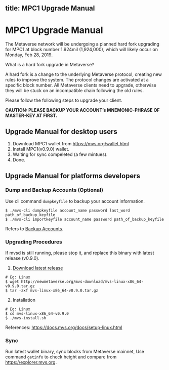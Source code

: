 title: MPC1 Upgrade Manual
---

# MPC1 Upgrade Manual

The Metaverse network will be undergoing a planned hard fork upgrading for MPC1 at block number 1.924mil (1,924,000), which will likely occur on Monday, Feb 28, 2019.

What is a hard fork upgrade in Metaverse?

A hard fork is a change to the underlying Metaverse protocol, creating new rules to improve the system. The protocol changes are activated at a specific block number. All Metaverse clients need to upgrade, otherwise they will be stuck on an incompatible chain following the old rules.

Please follow the following steps to upgrade your client.

**CAUTION: PLEASE BACKUP YOUR ACCOUNT’s MNEMONIC-PHRASE OF MASTER-KEY AT FIRST.**

## Upgrade Manual for desktop users
1. Download MPC1 wallet from <https://mvs.org/wallet.html>
1. Install MPC1(v0.9.0) wallet.
2. Waiting for sync compeleted (a few mintues).
3. Done.

## Upgrade Manual for platforms developers

### Dump and Backup Accounts (Optional)
Use cli command `dumpkeyfile` to backup your account information.
```
$ ./mvs-cli dumpkeyfile account_name password last_word path_of_backup_keyfile
$ ./mvs-cli importkeyfile account_name password path_of_backup_keyfile
```
Refers to [Backup Accounts](https://docs.mvs.org/docs/backup-account.html).

### Upgrading Procedures
If mvsd is still running, please stop it, and replace this binary with latest release (v0.9.0).

1. [Download latest release](https://mvs.org/wallet.html)
```
# Eg: Linux
$ wget http://newmetaverse.org/mvs-download/mvs-linux-x86_64-v0.9.0.tar.gz
$ tar -zxf mvs-linux-x86_64-v0.9.0.tar.gz
```
2. Installation
```
# Eg: Linux
$ cd mvs-linux-x86_64-v0.9.0
$ ./mvs-install.sh
```
References: <https://docs.mvs.org/docs/setup-linux.html>

### Sync
Run latest wallet binary, sync blocks from Metaverse mainnet, Use command `getinfo` to check height and compare from <https://explorer.mvs.org>.
